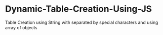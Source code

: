 # Dynamic-Table-Creation-Using-JS
Table Creation using String with separated by special characters and using array of objects
